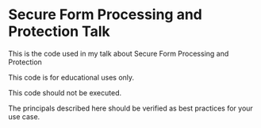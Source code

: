 # Secure Form Processing and Protection Talk

This is the code used in my talk about Secure Form Processing and Protection

This code is for educational uses only. 

This code should not be executed. 

The principals described here should be verified as best practices for your use case.